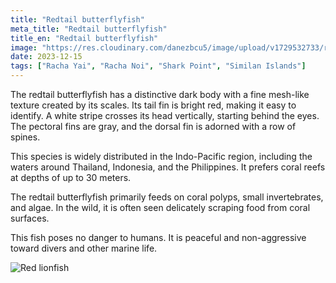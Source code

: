 ```yaml
---
title: "Redtail butterflyfish"
meta_title: "Redtail butterflyfish"
title_en: "Redtail butterflyfish"
image: "https://res.cloudinary.com/danezbcu5/image/upload/v1729532733/redtail-butterflyfish_og4qds.png"
date: 2023-12-15
tags: ["Racha Yai", "Racha Noi", "Shark Point", "Similan Islands"]
---
```


The redtail butterflyfish has a distinctive dark body with a fine mesh-like texture created by its scales. Its tail fin is bright red, making it easy to identify. A white stripe crosses its head vertically, starting behind the eyes. The pectoral fins are gray, and the dorsal fin is adorned with a row of spines.

This species is widely distributed in the Indo-Pacific region, including the waters around Thailand, Indonesia, and the Philippines. It prefers coral reefs at depths of up to 30 meters.

The redtail butterflyfish primarily feeds on coral polyps, small invertebrates, and algae. In the wild, it is often seen delicately scraping food from coral surfaces.

This fish poses no danger to humans. It is peaceful and non-aggressive toward divers and other marine life.

![Red lionfish](https://res.cloudinary.com/danezbcu5/image/upload/v1729357143/redtail-butterflyfish_ugsreh.png "Red lionfish")
